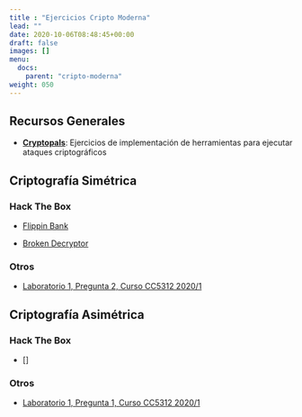 ```yaml
---
title : "Ejercicios Cripto Moderna"
lead: ""
date: 2020-10-06T08:48:45+00:00
draft: false
images: []
menu:
  docs:
    parent: "cripto-moderna"
weight: 050
---
```


## Recursos Generales

* [**Cryptopals**](https://cryptopals.com/): Ejercicios de implementación de herramientas para ejecutar ataques criptográficos

## Criptografía Simétrica

### Hack The Box

* [Flippin Bank](https://app.hackthebox.eu/challenges/Flippin-Bank)

* [Broken Decryptor](https://app.hackthebox.eu/challenges/Broken-Decryptor)

### Otros

* [Laboratorio 1, Pregunta 2, Curso CC5312 2020/1](https://users.dcc.uchile.cl/~eriveros/cc5312/laboratorios/laboratorio-1/)

## Criptografía Asimétrica

### Hack The Box

* []

### Otros


* [Laboratorio 1, Pregunta 1, Curso CC5312 2020/1](https://users.dcc.uchile.cl/~eriveros/cc5312/laboratorios/laboratorio-1/)
